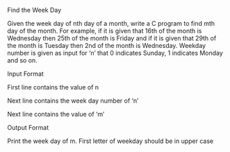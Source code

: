 Find the Week Day

Given the week day of nth day of a month, write a C program to find mth day of the month. For example, if it is given that 16th of the month is Wednesday then 25th of the month is Friday and if it is given that 29th of the month is Tuesday then 2nd of the month is Wednesday. Weekday number is given as input for ‘n’ that 0 indicates Sunday, 1 indicates Monday and so on.

Input Format

First line contains the value of n

Next line contains the week day number of ‘n’

Next line contains the value of ‘m’

Output Format

Print the week day of m. First letter of weekday should be in upper case
